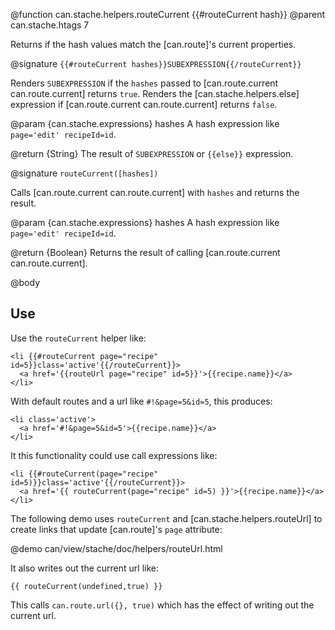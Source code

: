 @function can.stache.helpers.routeCurrent {{#routeCurrent hash}}
@parent can.stache.htags 7

Returns if the hash values match the [can.route]'s current properties.

@signature `{{#routeCurrent hashes}}SUBEXPRESSION{{/routeCurrent}}`

  Renders `SUBEXPRESSION` if the `hashes` passed to [can.route.current can.route.current] returns `true`.
  Renders the [can.stache.helpers.else] expression if [can.route.current can.route.current] returns `false`.
  
  @param {can.stache.expressions} hashes A hash expression like `page='edit' recipeId=id`.

  @return {String} The result of `SUBEXPRESSION` or `{{else}}` expression.

@signature `routeCurrent([hashes])`

  Calls [can.route.current can.route.current] with `hashes` and returns the result.

  @param {can.stache.expressions} hashes A hash expression like `page='edit' recipeId=id`.
  
  @return {Boolean} Returns the result of calling [can.route.current can.route.current].

@body

## Use

Use the `routeCurrent` helper like:

```
<li {{#routeCurrent page="recipe" id=5}}class='active'{{/routeCurrent}}>
  <a href='{{routeUrl page="recipe" id=5}}'>{{recipe.name}}</a>
</li>
```

With default routes and a url like `#!&page=5&id=5`, this produces:

```
<li class='active'>
  <a href='#!&page=5&id=5'>{{recipe.name}}</a>
</li>
```

It this functionality could use call expressions like:

```
<li {{#routeCurrent(page="recipe" id=5)}}class='active'{{/routeCurrent}}>
  <a href='{{ routeCurrent(page="recipe" id=5) }}'>{{recipe.name}}</a>
</li>
```


The following demo uses `routeCurrent` and [can.stache.helpers.routeUrl] to 
create links that update [can.route]'s `page` attribute:

@demo can/view/stache/doc/helpers/routeUrl.html

It also writes out the current url like:

```
{{ routeCurrent(undefined,true) }}
```

This calls `can.route.url({}, true)` which has the effect of writing out
the current url.

